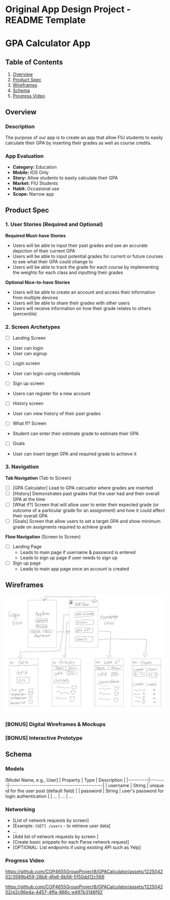 Original App Design Project - README Template
===

# GPA Calculator App

## Table of Contents

1. [Overview](#Overview)
2. [Product Spec](#Product-Spec)
3. [Wireframes](#Wireframes)
4. [Schema](#Schema)
5. [Progress Video](#Progress-Video)

## Overview

### Description

The purpose of our app is to create an app that allow FIU students to easily calculate their GPA by inserting their grades as well as course credits.

### App Evaluation

- **Category:** Education
- **Mobile:** IOS Only
- **Story:**  Allow students to easily calculate their GPA
- **Market:** FIU Students
- **Habit:** Occasional use
- **Scope:** Narrow app

## Product Spec

### 1. User Stories (Required and Optional)

**Required Must-have Stories**

* Users will be able to input their past grades and see an accurate depiction of their current GPA
* Users will be able to input potential grades for current or future courses to see what their GPA could change to
* Users will be able to track the grade for each course by implementing the weights for each class and inputting their grades

**Optional Nice-to-have Stories**

* Users will be able to create an account and access their information from multiple devices
* Users will be able to share their grades with other users
* Users will receive information on how their grade relates to others (percentile)

### 2. Screen Archetypes

- [ ] Landing Screen
* User can login
* User can signup
- [ ] Login screen
* User can login using credentials
- [ ] Sign up screen
* Users can register for a new account
- [ ] History screen
* User can view history of their past grades
- [ ] What If? Screen
* Student can enter their estimate grade to estimate their GPA
- [ ] Goals
* User can insert target GPA and required grade to achieve it
### 3. Navigation

**Tab Navigation** (Tab to Screen)


- [ ] [GPA Calculator] Lead to GPA calcualtor where grades are inserted
- [ ] [History] Demonstrates past grades that the user had and their overall GPA at the time
- [ ] [What if?] Screen that will allow user to enter their expected grade (or outcome of a particular grade for an assignment) and how it could affect their overall GPA
- [ ] [Goals] Screen that allow users to set a target GPA and show minimum grade on assigments required to achieve grade

**Flow Navigation** (Screen to Screen)

- [ ] Landing Page
  * Leads to main page if username & password is entered
  * Leads to sign up page if user needs to sign up
- [ ] Sign up page
  * Leads to main app page once an account is created


## Wireframes
![screenshot](IMG_0238.jpg)

### [BONUS] Digital Wireframes & Mockups

### [BONUS] Interactive Prototype

## Schema 


### Models

[Model Name, e.g., User]
| Property | Type   | Description                                  |
|----------|--------|----------------------------------------------|
| username | String | unique id for the user post (default field)   |
| password | String | user's password for login authentication      |
| ...      | ...    | ...                          


### Networking

- [List of network requests by screen]
- [Example: `[GET] /users` - to retrieve user data]
- ...
- [Add list of network requests by screen ]
- [Create basic snippets for each Parse network request]
- [OPTIONAL: List endpoints if using existing API such as Yelp]

### Progress Video

https://github.com/COP4655GroupProject8/GPACalculator/assets/122504202/3599b459-28b8-4fe6-8b58-5150dd12c569








https://github.com/COP4655GroupProject8/GPACalculator/assets/122504202/e2c96e4a-4457-4ffa-866c-e497b3146f92




